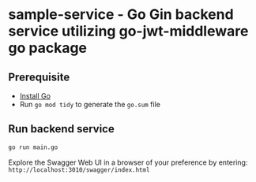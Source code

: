 # sample-service - Go Gin backend service utilizing go-jwt-middleware go package

## Prerequisite

- [Install Go](https://go.dev/doc/install)
- Run `go mod tidy` to generate the `go.sum` file

## Run backend service 

```sh
go run main.go
```

Explore the Swagger Web UI in a browser of your preference by entering: `http://localhost:3010/swagger/index.html`

